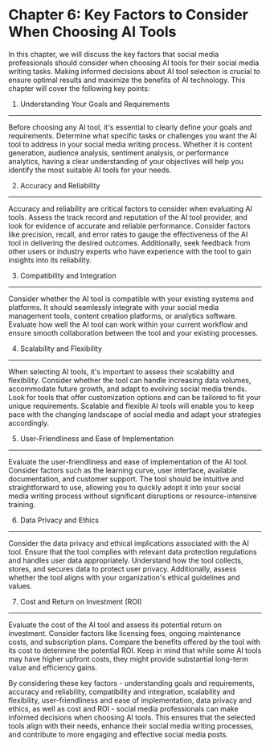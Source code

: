 Chapter 6: Key Factors to Consider When Choosing AI Tools
=========================================================

In this chapter, we will discuss the key factors that social media professionals should consider when choosing AI tools for their social media writing tasks. Making informed decisions about AI tool selection is crucial to ensure optimal results and maximize the benefits of AI technology. This chapter will cover the following key points:

1. Understanding Your Goals and Requirements
--------------------------------------------

Before choosing any AI tool, it's essential to clearly define your goals and requirements. Determine what specific tasks or challenges you want the AI tool to address in your social media writing process. Whether it is content generation, audience analysis, sentiment analysis, or performance analytics, having a clear understanding of your objectives will help you identify the most suitable AI tools for your needs.

2. Accuracy and Reliability
---------------------------

Accuracy and reliability are critical factors to consider when evaluating AI tools. Assess the track record and reputation of the AI tool provider, and look for evidence of accurate and reliable performance. Consider factors like precision, recall, and error rates to gauge the effectiveness of the AI tool in delivering the desired outcomes. Additionally, seek feedback from other users or industry experts who have experience with the tool to gain insights into its reliability.

3. Compatibility and Integration
--------------------------------

Consider whether the AI tool is compatible with your existing systems and platforms. It should seamlessly integrate with your social media management tools, content creation platforms, or analytics software. Evaluate how well the AI tool can work within your current workflow and ensure smooth collaboration between the tool and your existing processes.

4. Scalability and Flexibility
------------------------------

When selecting AI tools, it's important to assess their scalability and flexibility. Consider whether the tool can handle increasing data volumes, accommodate future growth, and adapt to evolving social media trends. Look for tools that offer customization options and can be tailored to fit your unique requirements. Scalable and flexible AI tools will enable you to keep pace with the changing landscape of social media and adapt your strategies accordingly.

5. User-Friendliness and Ease of Implementation
-----------------------------------------------

Evaluate the user-friendliness and ease of implementation of the AI tool. Consider factors such as the learning curve, user interface, available documentation, and customer support. The tool should be intuitive and straightforward to use, allowing you to quickly adopt it into your social media writing process without significant disruptions or resource-intensive training.

6. Data Privacy and Ethics
--------------------------

Consider the data privacy and ethical implications associated with the AI tool. Ensure that the tool complies with relevant data protection regulations and handles user data appropriately. Understand how the tool collects, stores, and secures data to protect user privacy. Additionally, assess whether the tool aligns with your organization's ethical guidelines and values.

7. Cost and Return on Investment (ROI)
--------------------------------------

Evaluate the cost of the AI tool and assess its potential return on investment. Consider factors like licensing fees, ongoing maintenance costs, and subscription plans. Compare the benefits offered by the tool with its cost to determine the potential ROI. Keep in mind that while some AI tools may have higher upfront costs, they might provide substantial long-term value and efficiency gains.

By considering these key factors - understanding goals and requirements, accuracy and reliability, compatibility and integration, scalability and flexibility, user-friendliness and ease of implementation, data privacy and ethics, as well as cost and ROI - social media professionals can make informed decisions when choosing AI tools. This ensures that the selected tools align with their needs, enhance their social media writing processes, and contribute to more engaging and effective social media posts.

